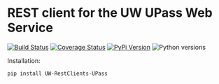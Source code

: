 # REST client for the UW UPass Web Service

[![Build Status](https://github.com/uw-it-aca/uw-restclients-upass/workflows/tests/badge.svg?branch=main)](https://github.com/uw-it-aca/uw-restclients-upass/actions)
[![Coverage Status](https://coveralls.io/repos/uw-it-aca/uw-restclients-upass/badge.svg?branch=main)](https://coveralls.io/r/uw-it-aca/uw-restclients-upass?branch=main)
[![PyPi Version](https://img.shields.io/pypi/v/uw-restclients-upass.svg)](https://pypi.python.org/pypi/uw-restclients-upass)
![Python versions](https://img.shields.io/pypi/pyversions/uw-restclients-upass.svg)


Installation:

    pip install UW-RestClients-UPass
